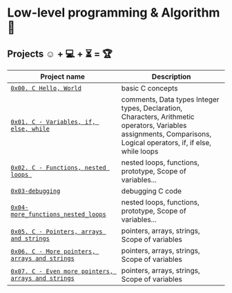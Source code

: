 # Low-level programming & Algorithm :robot:

## Projects :relaxed: + :computer: + :hourglass_flowing_sand: = :trophy:

| Project name                                                                    | Description                                                                                                                                                        |
| ------------------------------------------------------------------------------- | ------------------------------------------------------------------------------------------------------------------------------------------------------------------ |
| [`0x00. C Hello, World`](./0x00-hello_world)                                    | basic C concepts                                                                                                                                                   |
| [`0x01. C - Variables, if, else, while`](./0x01-variables_if_else_while)        | comments, Data types Integer types, Declaration, Characters, Arithmetic operators, Variables assignments, Comparisons, Logical operators, if, if else, while loops |
| [`0x02. C - Functions, nested loops `](./0x02-functions_nested_loops)           | nested loops, functions, prototype, Scope of variables...                                                                                                          |
| [`0x03-debugging`](./0x03-debugging)                                            | debugging C code                                                                                                                                                   |
| [`0x04-more_functions_nested_loops`](./0x04-more_functions_nested_loops)        | nested loops, functions, prototype, Scope of variables...                                                                                                          |
| [`0x05. C - Pointers, arrays and strings`](./0x05-pointers_arrays_strings)      | pointers, arrays, strings, Scope of variables                                                                                                                      |
| [`0x06. C - More pointers, arrays and strings`](./0x06-pointers_arrays_strings) | pointers, arrays, strings, Scope of variables                                                                                                                      |
| [`0x07. C - Even more pointers, arrays and strings`](./0x07-pointers_arrays_strings) | pointers, arrays, strings, Scope of variables |
